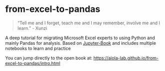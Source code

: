 # from-excel-to-pandas

> “Tell me and I forget, teach me and I may remember, involve me and I learn.” - Xunzi

A deep tutorial for migrating Microsoft Excel experts to using Python and mainly Pandas for analysis. 
Based on [Jupyter-Book](https://jupyterbook.org) and includes multiple notebooks to learn and practice

You can jump directly to the open book at: https://aiola-lab.github.io/from-excel-to-pandas/intro.html


